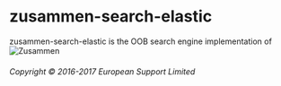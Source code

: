 # zusammen-search-elastic

zusammen-search-elastic is the OOB search engine implementation of ![Zusammen](https://github.com/open-amdocs/zusammen)

###### Copyright © 2016-2017 European Support Limited
